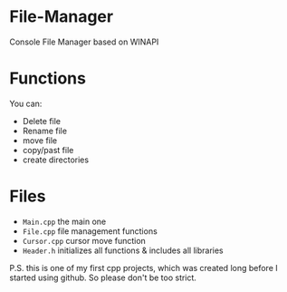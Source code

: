 # File-Manager
Console File Manager based on WINAPI

# Functions 
You can:
* Delete file
* Rename file
* move file
* copy/past file
* create directories

# Files
* `Main.cpp` the main one
* `File.cpp` file management functions 
* `Cursor.cpp` cursor move function
* `Header.h` initializes all functions & includes all libraries

P.S. this is one of my first cpp projects, which was created long before I started using github. So please don't be too strict.
